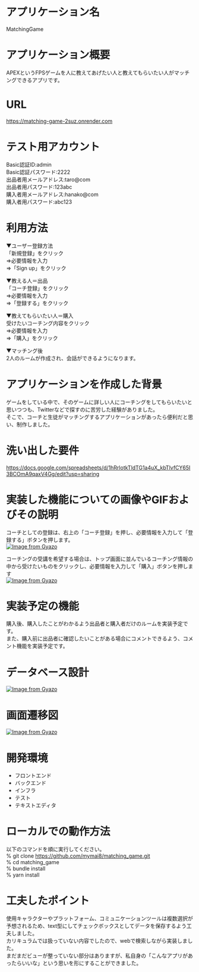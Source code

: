 # アプリケーション名
MatchingGame  
  
  
# アプリケーション概要
APEXというFPSゲームを人に教えてあげたい人と教えてもらいたい人がマッチングできるアプリです。  
  
  
# URL
https://matching-game-2suz.onrender.com  
  
  
# テスト用アカウント
Basic認証ID:admin  
Basic認証パスワード:2222  
出品者用メールアドレス:taro@com  
出品者用パスワード:123abc  
購入者用メールアドレス:hanako@com  
購入者用パスワード:abc123  
  
  
# 利用方法
▼ユーザー登録方法  
「新規登録」をクリック  
⇒必要情報を入力  
⇒「Sign up」をクリック  
  
▼教える人＝出品  
「コーチ登録」をクリック  
⇒必要情報を入力  
⇒「登録する」をクリック  
  
▼教えてもらいたい人＝購入  
受けたいコーチング内容をクリック  
⇒必要情報を入力  
⇒「購入」をクリック  
  
▼マッチング後  
2人のルームが作成され、会話ができるようになります。  
  
  
# アプリケーションを作成した背景
ゲームをしている中で、そのゲームに詳しい人にコーチングをしてもらいたいと思いつつも、Twitterなどで探すのに苦労した経験がありました。  
そこで、コーチと生徒がマッチングするアプリケーションがあったら便利だと思い、制作しました。  
  
  
# 洗い出した要件
https://docs.google.com/spreadsheets/d/1hRrlotkTldTG1a4uX_kbTlvfCY65I3BCOmA9qaxV4Gg/edit?usp=sharing  
  
  
# 実装した機能についての画像やGIFおよびその説明
コーチとしての登録は、右上の「コーチ登録」を押し、必要情報を入力して「登録する」ボタンを押します。  
[![Image from Gyazo](https://i.gyazo.com/c5f39ecbec5992cb797c4bbf7b63c219.gif)](https://gyazo.com/c5f39ecbec5992cb797c4bbf7b63c219)  
  
コーチングの受講を希望する場合は、トップ画面に並んでいるコーチング情報の中から受けたいものをクリックし、必要情報を入力して「購入」ボタンを押します  
[![Image from Gyazo](https://i.gyazo.com/9f171b39f285cbada2c1a831f8abebbd.gif)](https://gyazo.com/9f171b39f285cbada2c1a831f8abebbd)  
  
  
# 実装予定の機能
購入後、購入したことがわかるよう出品者と購入者だけのルームを実装予定です。  
また、購入前に出品者に確認したいことがある場合にコメントできるよう、コメント機能を実装予定です。  
  
# データベース設計
[![Image from Gyazo](https://i.gyazo.com/47377ff139815794a87290410f6038b8.png)](https://gyazo.com/47377ff139815794a87290410f6038b8)  
  
  
# 画面遷移図
[![Image from Gyazo](https://i.gyazo.com/57d53684ba316f95c1d3042134a0f65e.png)](https://gyazo.com/57d53684ba316f95c1d3042134a0f65e)  
  
  
# 開発環境
* フロントエンド  
* バックエンド  
* インフラ  
* テスト  
* テキストエディタ  
  
  
# ローカルでの動作方法
以下のコマンドを順に実行してください。  
% git clone https://github.com/mymai8/matching_game.git  
% cd matching_game  
% bundle install  
% yarn install  
  
  
# 工夫したポイント
使用キャラクターやプラットフォーム、コミュニケーションツールは複数選択が予想されるため、text型にしてチェックボックスとしてデータを保存するよう工夫しました。  
カリキュラムでは扱っていない内容でしたので、webで検索しながら実装しました。  
まだまだビューが整っていない部分はありますが、私自身の「こんなアプリがあったらいいな」という思いを形にすることができました。  

